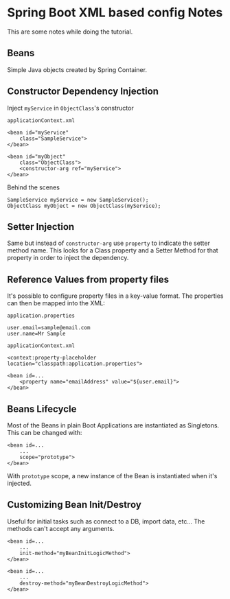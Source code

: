 # Spring Boot XML based config Notes

This are some notes while doing the tutorial.

## Beans

Simple Java objects created by Spring Container.

## Constructor Dependency Injection

Inject `myService` in `ObjectClass`'s constructor

`applicationContext.xml`

```
<bean id="myService"
    class="SampleService">
</bean>

<bean id="myObject"
    class="ObjectClass">
    <constructor-arg ref="myService">
</bean>
```

Behind the scenes

```
SampleService myService = new SampleService();
ObjectClass myObject = new ObjectClass(myService);

```

## Setter Injection

Same but instead of `constructor-arg` use `property` to indicate the setter method name. This looks for a Class 
property and a Setter Method for that property in order to inject the dependency.

## Reference Values from property files

It's possible to configure property files in a key-value format. The properties can then be mapped into the XML:

`application.properties`

```
user.email=sample@email.com
user.name=Mr Sample
```

`applicationContext.xml`

```
<context:property-placeholder location="classpath:application.properties">

<bean id=...
    <property name="emailAddress" value="${user.email}">
</bean>
```

## Beans Lifecycle

Most of the Beans in plain Boot Applications are instantiated as Singletons. This can be changed with:

```
<bean id=...
    ...
    scope="prototype">
</bean>
```

With `prototype` scope, a new instance of the Bean is instantiated when it's injected.

## Customizing Bean Init/Destroy

Useful for initial tasks such as connect to a DB, import data, etc... The methods can't accept any arguments.

```
<bean id=...
    ...
    init-method="myBeanInitLogicMethod">
</bean>
```


```
<bean id=...
    ...
    destroy-method="myBeanDestroyLogicMethod">
</bean>
```
